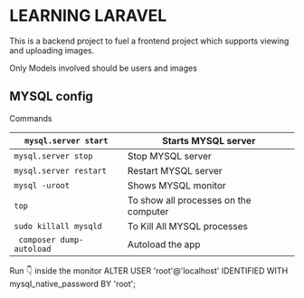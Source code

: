 # LEARNING LARAVEL
This is a backend project to fuel a frontend project which supports
viewing and uploading images.

Only Models involved should be users and images

## MYSQL config
Commands

| ```mysql.server start```      | Starts MYSQL server                   |
|-------------------------------|---------------------------------------|
| ```mysql.server stop```       | Stop MYSQL server                     |
| ```mysql.server restart```    | Restart MYSQL server                  |
| ```mysql -uroot```            | Shows MYSQL monitor                   |
| ```top```                     | To show all processes on the computer |
| ```sudo killall mysqld```     | To Kill All MYSQL processes           |
| ``` composer dump-autoload``` | Autoload the app                      |



Run 👇 inside the monitor
ALTER USER 'root'@'localhost' IDENTIFIED WITH mysql_native_password BY 'root';      

